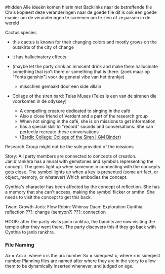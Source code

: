 #hidden 
Alle ideeën komen hierin met Backlinks naar de betreffende file
Chris kopieert deze veranderingen naar de goede file
dit is ook een goede manier om de veranderingen te screenen om te zien of ze passen in de wereld

Cactus species
- this cactus is known for their changing colors and mostly grows on the outskirts of the city of change
- it has hallucinatory effects
- (maybe let the party drink an innocent drink and make them hallucinate something that isn't there or something that is there. (zoek maar op "Fonta genshin") voor de general vibe van het drankje)
	- misschien gemaakt door een side villain


- Collage of the siren bard: Telas Muses (Teles is een van de sirenen die voorkomen in de odyssey)
	- A compelling creature dedicated to singing in the café
	- Also a close friend of Verdant and a part of the research group
	- When not singing in the café, she is on missions to get information
	- has a special skill to "record" sounds and conversations. She can perfectly recreate these conversations
	- ([Bardic College: College of the Siren | GM Binder](https://www.gmbinder.com/share/-N5i-V0mIcZSQmZEbIHr))


Research Group might not be the sole provided of the missions



Story:
All party members are connected to concepts of creation. Janib'rankhra has a mural with gemstones and symbols representing the concept. The gems light up when someone in connecting with the concepts gets close.
The symbol lights up when a key is presented (some artifact, or object,,memory, or whatever) Which embodies the concept.

Cynthia's character has been affected by the concept of reflection. She has a memory that she can't access, making the symbol flicker or smthn. She needs to visit the concept to get this back.



Twan: Growth
Joris: Flow
Robin: Whimsy
Daan: Exploration
Cynthia: reflection
???: change (semyon?)
???: connection 



HOOK: after the party visits janib rankhra, the bandits are now visiting the temple after they went there. The party discovers this if they go back with Cynthia to janib rankhra.


### File Naming
Ax = Arc x, where x is the arc number
Sx = sidequest x, where x is sideqiest number
Planning files are named after where they are in the story to allow them to be dynamically inserted whenever, and judged on age.